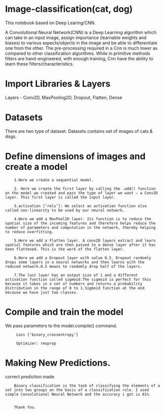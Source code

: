 # Image-classification(cat, dog)

  This notebook based on Deep Learing/CNN.

A Convolutional Neural Network(CNN) is a Deep Learning algorithm which can take in an input image, assign importance (learnable weights and biases) to various aspects/objects in the image and be able to differentiate one from the other. The pre-processing required in a Cnn is much lower as compared to other classification algorithms. While in primitive methods filters are hand-engineered, with enough training, Cnn have the ability to learn these filters/characteristics.

# Import Libraries & Layers

Layers - Conv2D, MaxPooling2D, Dropout, Flatten, Dense

# Datasets

  There are two type of dataset. Datasets contains set of images of cats & dogs. 

  # Define dimensions of images and create a model

        1.Here we create a sequential model.

        2. Here we create the first layer by calling the .add() function on the model we created and pass the type of layer we want — a Conv2D layer. This first layer is called the input layer.

        3.activation [‘relu’]: We select an activation function also called non-linearity to be used by our neural network.

        4.Here we add a MaxPool2D layer. Its function is to reduce the spatial size of the incoming features and therefore helps reduce the number of parameters and computation in the network, thereby helping to reduce overfitting.

        5.Here we add a Flatten layer. A conv2D layers extract and learn spatial features which are then passed to a dense layer after it has been flattened. This is the work of the flatten layer.

        6.Here we add a Dropout layer with value 0.5. Dropout randomly drops some layers in a neural networks and then learns with the reduced network.0.5 means to randomly drop half of the layers.

        7.The last layer has an output size of 1 and a different activation function called sigmoid.The sigmoid is perfect for this because it takes in a set of numbers and returns a probability distribution in the range of 0 to 1.Sigmoid function at the end because we have just two classes.

# Compile and train the model

  We pass parameters to the model.compile() command.

         Loss [‘binary_crossentropy’]

         Optimizer: rmsprop

 # Making New Predictions.

   correct prediction made

        Binary classification is the task of classifying the elements of a set into two groups on the basis of a classification rule. I used simple Convolutional Neural Network and the accuracy i got is 81%.


        Thank You.
        
       
